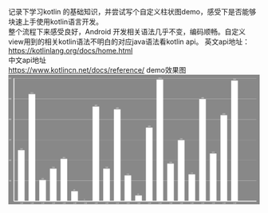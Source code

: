 记录下学习kotlin 的基础知识，并尝试写个自定义柱状图demo，感受下是否能够块速上手使用kotlin语言开发。    
整个流程下来感受良好，Android 开发相关语法几乎不变，编码顺畅。自定义view用到的相关kotlin语法不明白的对应java语法看kotlin api。
英文api地址：  
https://kotlinlang.org/docs/home.html  
中文api地址  
https://www.kotlincn.net/docs/reference/ 
demo效果图   
     ![Image text](https://github.com/a503424551/kotlinTest/blob/mian/image/ChartView.png)
        
